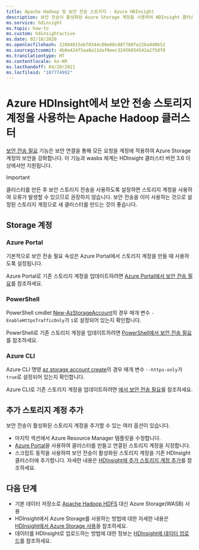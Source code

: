 ```yaml
---
title: Apache Hadoop 및 보안 전송 스토리지 - Azure HDInsight
description: 보안 전송이 활성화된 Azure Storage 계정을 사용하여 HDInsight 클러스터를 만드는 방법을 알아봅니다.
ms.service: hdinsight
ms.topic: how-to
ms.custom: hdinsightactive
ms.date: 02/18/2020
ms.openlocfilehash: 22804015ebf0344c00e60c88f780fe22ba440b52
ms.sourcegitcommit: 4b0e424f5aa8a11daf0eec32456854542a2f5df0
ms.translationtype: HT
ms.contentlocale: ko-KR
ms.lasthandoff: 04/20/2021
ms.locfileid: "107774992"
---
```

# <a name="apache-hadoop-clusters-with-secure-transfer-storage-accounts-in-azure-hdinsight"></a>Azure HDInsight에서 보안 전송 스토리지 계정을 사용하는 Apache Hadoop 클러스터

[보안 전송 필요](../storage/common/storage-require-secure-transfer.md) 기능은 보안 연결을 통해 모든 요청을 계정에 적용하여 Azure Storage 계정의 보안을 강화합니다. 이 기능과 wasbs 체계는 HDInsight 클러스터 버전 3.6 이상에서만 지원됩니다.

> [!IMPORTANT]
> 클러스터를 만든 후 보안 스토리지 전송을 사용하도록 설정하면 스토리지 계정을 사용하여 오류가 발생할 수 있으므로 권장하지 않습니다. 보안 전송을 이미 사용하는 것으로 설정된 스토리지 계정으로 새 클러스터를 만드는 것이 좋습니다.

## <a name="storage-accounts"></a>Storage 계정

### <a name="azure-portal"></a>Azure Portal

기본적으로 보안 전송 필요 속성은 Azure Portal에서 스토리지 계정을 만들 때 사용하도록 설정됩니다.

Azure Portal로 기존 스토리지 계정을 업데이트하려면 [Azure Portal에서 보안 전송 필요](../storage/common/storage-require-secure-transfer.md#require-secure-transfer-for-an-existing-storage-account)를 참조하세요.

### <a name="powershell"></a>PowerShell

PowerShell cmdlet [New-AzStorageAccount](/powershell/module/az.storage/new-azstorageaccount)의 경우 매개 변수 `-EnableHttpsTrafficOnly`가 `1`로 설정되어 있는지 확인합니다.

PowerShell로 기존 스토리지 계정을 업데이트하려면 [PowerShell에서 보안 전송 필요](../storage/common/storage-require-secure-transfer.md#require-secure-transfer-with-powershell)를 참조하세요.

### <a name="azure-cli"></a>Azure CLI

Azure CLI 명령 [az storage account create](/cli/azure/storage/account#az_storage_account_create)의 경우 매개 변수 `--https-only`가 `true`로 설정되어 있는지 확인합니다.

Azure CLI로 기존 스토리지 계정을 업데이트하려면 [에서 보안 전송 필요](../storage/common/storage-require-secure-transfer.md#require-secure-transfer-with-azure-cli)를 참조하세요.

## <a name="add-additional-storage-accounts"></a>추가 스토리지 계정 추가

보안 전송이 활성화된 스토리지 계정을 추가할 수 있는 여러 옵션이 있습니다.

* 마지막 섹션에서 Azure Resource Manager 템플릿을 수정합니다.
* [Azure Portal](https://portal.azure.com)을 사용하여 클러스터를 만들고 연결된 스토리지 계정을 지정합니다.
* 스크립트 동작을 사용하여 보안 전송이 활성화된 스토리지 계정을 기존 HDInsight 클러스터에 추가합니다. 자세한 내용은 [HDInsight에 추가 스토리지 계정 추가](hdinsight-hadoop-add-storage.md)를 참조하세요.

## <a name="next-steps"></a>다음 단계

* 기본 데이터 저장소로 [Apache Hadoop HDFS](https://hadoop.apache.org/docs/current/hadoop-project-dist/hadoop-hdfs/HdfsUserGuide.html) 대신 Azure Storage(WASB) 사용
* HDInsight에서 Azure Storage를 사용하는 방법에 대한 자세한 내용은 [HDInsight에서 Azure Storage 사용](hdinsight-hadoop-use-blob-storage.md)을 참조하세요.
* 데이터를 HDInsight로 업로드하는 방법에 대한 정보는 [HDInsight에 데이터 업로드](hdinsight-upload-data.md)를 참조하세요.